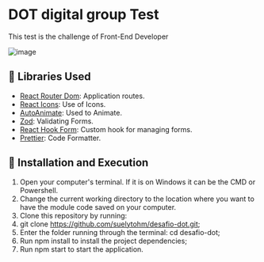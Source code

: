 # DOT digital group Test

This test is the challenge of Front-End Developer

![image](https://user-images.githubusercontent.com/16282738/188453674-32ebdb2b-88bb-48eb-b6ab-81d707be5398.png)


## 📖 Libraries Used

- [React Router Dom](https://www.npmjs.com/package/react-router-dom): Application routes.
- [React Icons](https://react-icons.github.io/react-icons/): Use of Icons.
- [AutoAnimate](https://auto-animate.formkit.com/): Used to Animate.
- [Zod](https://www.npmjs.com/package/zod): Validating Forms.
- [React Hook Form](https://www.npmjs.com/package/@hookform/resolvers): Custom hook for managing forms.
- [Prettier](https://www.npmjs.com/package/prettier): Code Formatter.

## 🚀 Installation and Execution

1. Open your computer's terminal. If it is on Windows it can be the CMD or Powershell.
2. Change the current working directory to the location where you want to have the module code saved on your computer.
3. Clone this repository by running:
4. git clone https://github.com/suelytohm/desafio-dot.git;
5. Enter the folder running through the terminal: cd desafio-dot;
6. Run npm install to install the project dependencies;
7. Run npm start to start the application.

